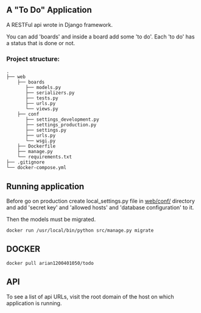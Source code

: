 ## A "To Do" Application

A RESTFul api wrote in Django framework.

You can add 'boards' and inside a board add some 'to do'.
Each 'to do' has a status that is done or not.

### Project structure:
```
.
├── web
    ├── boards
       ├── models.py
       ├── serializers.py
       ├── tests.py
       ├── urls.py
       └── views.py
    ├── conf
       ├── settings_development.py
       ├── settings_production.py
       ├── settings.py
       ├── urls.py
       └── wsgi.py
    ├── Dockerfile
    ├── manage.py
    └── requirements.txt  
├── .gitignore
└── docker-compose.yml

```

## Running application

Before go on production create local_settings.py file in [web/conf/](web/conf/) directory and add 'secret key' and 'allowed hosts' and 'database configuration' to it.

Then the models must be migrated.
```
docker run /usr/local/bin/python src/manage.py migrate
```

## DOCKER 

```
docker pull arian1200401050/todo
```

## API

To see a list of api URLs, visit the root domain of the host on which application is running.
